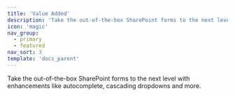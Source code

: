 ```yaml
---
title: 'Value Added'
description: 'Take the out-of-the-box SharePoint forms to the next level with enhancements like autocomplete, cascading dropdowns and more.'
icon: 'magic'
nav_group:
  - primary
  - featured
nav_sort: 3
template: 'docs_parent'
---
```


Take the out-of-the-box SharePoint forms to the next level with enhancements like autocomplete, cascading dropdowns and more.
